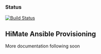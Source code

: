 ### Status
[![Build Status](https://api.travis-ci.org/himate/himate-ansible.svg?branch=master)](https://travis-ci.org/himate/himate-ansible)



## HiMate Ansible Provisioning

More documentation following soon
